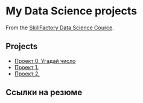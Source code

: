 # My Data Science projects

From the [SkillFactory Data Science Cource](https://www.skillfactory.ru/data-scientist).

## Projects

* [Проект 0. Угадай число](https://github.com/staridmit1/SF_data_science/tree/main/project_0)
* [Проект 1.](___)
* [Проект 2.](___)

## Ссылки на резюме